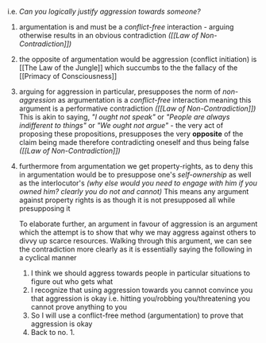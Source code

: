 i.e. _Can you logically justify aggression towards someone?_
1. argumentation is and must be a _conflict-free_ interaction - arguing otherwise results in an obvious contradiction _([[Law of Non-Contradiction]])_
2. the opposite of argumentation would be aggression (conflict initiation) is [[The Law of the Jungle]] which succumbs to the the fallacy of the [[Primacy of Consciousness]]
3. arguing for aggression in particular, presupposes the norm of _non-aggression_ as argumentation is a _conflict-free_ interaction meaning this argument is a performative contradiction _([[Law of Non-Contradiction]])_
   This is akin to saying, _"I ought not speak"_ or _"People are always indifferent to things"_ or _"We ought not argue"_ - the very act of proposing these propositions, presupposes the very **opposite** of the claim being made therefore contradicting oneself and thus being false _([[Law of Non-Contradiction]])_
4. furthermore from argumentation we get property-rights, as to deny this in argumentation would be to presuppose one's _self-ownership_ as well as the interlocutor's _(why else would you need to engage with him if you owned him? clearly you do not and cannot)_ 
   This means any argument against property rights is as though it is not presupposed all while presupposing it

   To elaborate further, an argument in favour of aggression is an argument which the attempt is to show that why we may aggress against others to divvy up scarce resources. 
   Walking through this argument, we can see the contradiction more clearly as it is essentially saying the following in a cyclical manner
   1. I think we should aggress towards people in particular situations to figure out who gets what
   2. I recognize that using aggression towards you cannot convince you that aggression is okay i.e. hitting you/robbing you/threatening you cannot prove anything to you
   3. So I will use a conflict-free method (argumentation) to prove that aggression is okay
   4. Back to no. 1.
